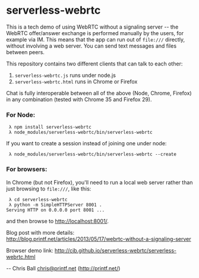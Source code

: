 serverless-webrtc
=================

This is a tech demo of using WebRTC without a signaling server -- the 
WebRTC offer/answer exchange is performed manually by the users, for example
via IM.  This means that the app can run out of `file:///` directly, without
involving a web server.  You can send text messages and files between peers.

This repository contains two different clients that can talk to each other:

1. `serverless-webrtc.js` runs under node.js
2. `serverless-webrtc.html` runs in Chrome or Firefox

Chat is fully interoperable between all of the above (Node, Chrome, Firefox)
in any combination (tested with Chrome 35 and Firefox 29).

### For Node:

```
 λ npm install serverless-webrtc
 λ node_modules/serverless-webrtc/bin/serverless-webrtc
```

If you want to create a session instead of joining one under node:

```
 λ node_modules/serverless-webrtc/bin/serverless-webrtc --create
```

### For browsers:

In Chrome (but not Firefox), you'll need to run a local web server rather
than just browsing to `file:///`, like this:

```
 λ cd serverless-webrtc
 λ python -m SimpleHTTPServer 8001 .
Serving HTTP on 0.0.0.0 port 8001 ...
```

and then browse to [http://localhost:8001/](http://localhost:8001/).

Blog post with more details:
http://blog.printf.net/articles/2013/05/17/webrtc-without-a-signaling-server

Browser demo link:
http://cjb.github.io/serverless-webrtc/serverless-webrtc.html

-- Chris Ball <chris@printf.net> (http://printf.net/)
